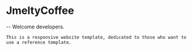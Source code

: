 # JmeltyCoffee

-- Welcome developers.
        
    This is a responsive website template, dedicated to those who want to use a reference template.
